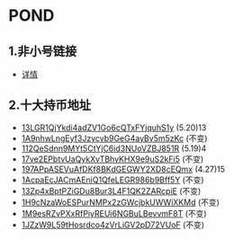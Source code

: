 # POND

## 1.非小号链接

* [详情](https://www.feixiaohao.com/currencies/marlin/)

## 2.十大持币地址

* [13LGR1QjYkdi4adZV1Go6cQTxFYjquhS1y](https://bsv.tokenview.com/cn/address/13LGR1QjYkdi4adZV1Go6cQTxFYjquhS1y) (5.20)13
* [1A9nhwLngEyf3Jzycvb9GeG4ayBv5m5zKc](https://bsv.tokenview.com/cn/address/1A9nhwLngEyf3Jzycvb9GeG4ayBv5m5zKc) (不变)
* [112QeSdnn9MYt5CtYjC6id3NUoVZBJ851R](https://bsv.tokenview.com/cn/address/112QeSdnn9MYt5CtYjC6id3NUoVZBJ851R) (5.19)4
* [17ve2EPbtvUaQykXvTBhvKHX9e9uS2kFi5](https://bsv.tokenview.com/cn/address/17ve2EPbtvUaQykXvTBhvKHX9e9uS2kFi5) (不变)
* [197APpASEVuAfDKf8BKdGEGWY2XD8cEQmx](https://bsv.tokenview.com/cn/address/197APpASEVuAfDKf8BKdGEGWY2XD8cEQmx) (4.27)15
* [1AcpaEcJACmAEniQ1QfeLEGR986b9Bff5Y](https://bsv.tokenview.com/cn/address/1AcpaEcJACmAEniQ1QfeLEGR986b9Bff5Y) (不变)
* [13Zp4xBptPZiGDu8Bur3L4F1QK2ZARcpiE](https://bsv.tokenview.com/cn/address/13Zp4xBptPZiGDu8Bur3L4F1QK2ZARcpiE) (不变)
* [1H9cNzaWoESPurNMPx2zGWcjbkUWWiXKMd](https://bsv.tokenview.com/cn/address/1H9cNzaWoESPurNMPx2zGWcjbkUWWiXKMd) (不变)
* [1M9esRZvPXxRfPiyREUi6NGBuLBevvmF8T](https://bsv.tokenview.com/cn/address/1M9esRZvPXxRfPiyREUi6NGBuLBevvmF8T) (不变)
* [1JZzW9L59tHosrdco4zVrLiGV2pD72VUoF](https://bsv.tokenview.com/cn/address/1JZzW9L59tHosrdco4zVrLiGV2pD72VUoF) (不变)
